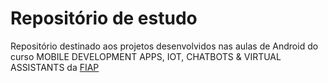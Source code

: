 # Repositório de estudo

Repositório destinado aos projetos desenvolvidos nas aulas de Android do curso MOBILE DEVELOPMENT APPS, IOT, CHATBOTS & VIRTUAL ASSISTANTS da [FIAP](https://www.fiap.com.br/mba/mba-em-mobile-development/)
